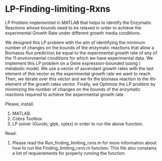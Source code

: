 # LP-Finding-limiting-Rxns
LP Problem implemented in MATLAB that helps to identify the Enzymatic Reactions whose bounds need to be relaxed in order to achieve the experimental Growth Rate under different growth media conditions.

We designed this LP problem with the aim of identifying the minimum number of changes on the bounds of the enzymatic reactions that allow a Biomasss flux prediction be equal to the experimental growth rate of any of the 11 environmental conditions for which we have experimental data. We implement this LP problem on a Gene expression-bounded (using ) metabolic model. We use a vector of ascendant growth rates with the last element of this vector as the experimental growth rate we want to reach. Then, we iterate over this vector and we fix the biomass reaction to the ith-element of the growth rates vector. Finally, we Optimize the LP problem by minimizing the number of changes on the bounds of the enzymatic reactions required to achieve the experimental growth rate.

Please, install.
1. MATLAB.
2. Cobra Toolbox
3. LP solver (Gurobi, glpk, cplex) in order to run the above function.

Read:
1. Please read the Run_finding_limiting_rxns.m for more information about how to run the Finding_limiting_rxns.m function. This file also constains a list of requierements for properly running the function.
